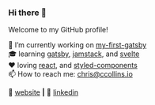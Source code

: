 ### Hi there 👋

Welcome to my GitHub profile!

💫 I’m currently working on [my-first-gatsby][my-first-gatsby] <br />
🎓 learning [gatsby][gatsby], [jamstack][jamstack], and [svelte][svelte] <br />
❤️ loving [react][react], and [styled-components][styled] <br />
📫 How to reach me: chris@ccollins.io <br />

🏡 [website][website] **|**
👔 [linkedin][linkedin]

[website]: https://ccollins.io
[linkedin]: https://www.linkedin.com/in/ccollins1544/
[gatsby]: https://gatsbyjs.org
[jamstack]: https://jamstack.org
[svelte]: https://svelte.dev
[react]: http://reactjs.org
[styled]: https://styled-components.com
[my-first-gatsby]: https://github.com/ccollins1544/my-first-gatsby

<!--
**ccollins1544/ccollins1544** is a ✨ _special_ ✨ repository because its `README.md` (this file) appears on your GitHub profile.

Here are some ideas to get you started:

- 🔭 I’m currently working on ...
- 🌱 I’m currently learning ...
- 👯 I’m looking to collaborate on ...
- 🤔 I’m looking for help with ...
- 💬 Ask me about ...
- 📫 How to reach me: ...
- 😄 Pronouns: ...
- ⚡ Fun fact: ...
-->

